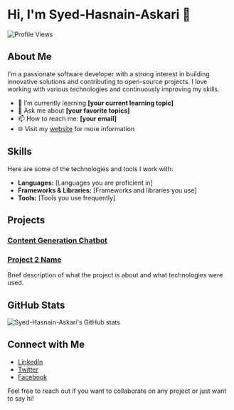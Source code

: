# Hi, I'm Syed-Hasnain-Askari 👋

![Profile Views](https://komarev.com/ghpvc/?username=Syed-Hasnain-Askari&color=blue)

## About Me

I'm a passionate software developer with a strong interest in building innovative solutions and contributing to open-source projects. I love working with various technologies and continuously improving my skills.

- 🌱 I’m currently learning **[your current learning topic]**
- 💬 Ask me about **[your favorite topics]**
- 📫 How to reach me: **[your email]**
- 🌐 Visit my [website](https://yourwebsite.com) for more information

## Skills

Here are some of the technologies and tools I work with:

- **Languages:** [Languages you are proficient in]
- **Frameworks & Libraries:** [Frameworks and libraries you use]
- **Tools:** [Tools you use frequently]

## Projects

### [Content Generation Chatbot](https://github.com/Syed-Hasnain-Askari/Project1)


### [Project 2 Name](https://github.com/Syed-Hasnain-Askari/Project2)
Brief description of what the project is about and what technologies were used.

## GitHub Stats

![Syed-Hasnain-Askari's GitHub stats](https://github-readme-stats.vercel.app/api?username=Syed-Hasnain-Askari&show_icons=true&theme=radical)

## Connect with Me

- [LinkedIn](https://linkedin.com/in/yourprofile)
- [Twitter](https://twitter.com/yourprofile)
- [Facebook](https://facebook.com/yourprofile)

Feel free to reach out if you want to collaborate on any project or just want to say hi!
